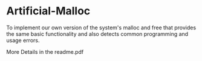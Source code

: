 # Artificial-Malloc
To implement our own version of the system's malloc and free that provides the
same basic functionality and also detects common programming and usage errors.

More Details in the readme.pdf
